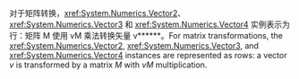 <span data-ttu-id="0f6ef-101">对于矩阵转换，<xref:System.Numerics.Vector2>、<xref:System.Numerics.Vector3> 和 <xref:System.Numerics.Vector4> 实例表示为行：矩阵 M 使用 vM 乘法转换矢量 v\*\*\*\*\*\*。</span><span class="sxs-lookup"><span data-stu-id="0f6ef-101">For matrix transformations, the <xref:System.Numerics.Vector2>, <xref:System.Numerics.Vector3>, and <xref:System.Numerics.Vector4> instances are represented as rows: a vector *v* is transformed by a matrix *M* with *vM* multiplication.</span></span>